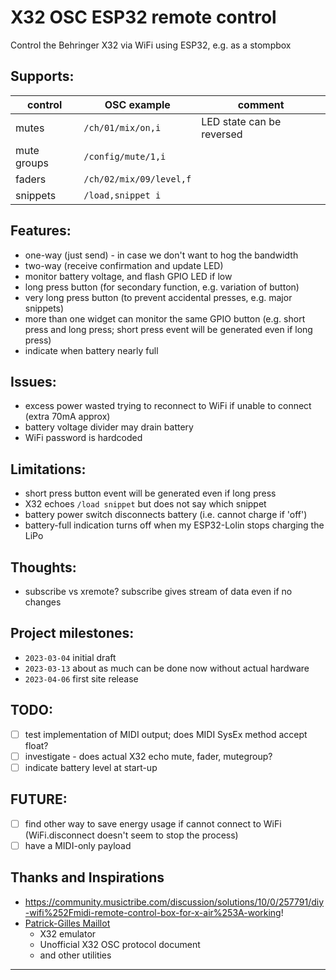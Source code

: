 # X32 OSC ESP32 remote control

Control the Behringer X32 via WiFi using ESP32, e.g. as a stompbox

## Supports:

control | OSC example | comment
--- | --- | ---
mutes       | ``/ch/01/mix/on,i`` |   LED state can be reversed
mute groups | ``/config/mute/1,i``  |
faders      | ``/ch/02/mix/09/level,f`` |
snippets    | ``/load,snippet i`` |

## Features:

- one-way (just send) - in case we don't want to hog the bandwidth
- two-way (receive confirmation and update LED)
- monitor battery voltage, and flash GPIO LED if low
- long press button (for secondary function, e.g. variation of button)
- very long press button (to prevent accidental presses, e.g. major snippets)
- more than one widget can monitor the same GPIO button (e.g. short press and long press; short press event will be generated even if long press)
- indicate when battery nearly full

## Issues:

- excess power wasted trying to reconnect to WiFi if unable to connect (extra 70mA approx)
- battery voltage divider may drain battery
- WiFi password is hardcoded 

## Limitations:

- short press button event will be generated even if long press
- X32 echoes `/load snippet` but does not say which snippet
- battery power switch disconnects battery (i.e. cannot charge if 'off')
- battery-full indication turns off when my ESP32-Lolin stops charging the LiPo

## Thoughts:

- subscribe vs xremote?  subscribe gives stream of data even if no changes

## Project milestones:

* `2023-03-04` initial draft
* `2023-03-13` about as much can be done now without actual hardware
* `2023-04-06` first site release

## TODO:

- [ ] test implementation of MIDI output; does MIDI SysEx method accept float?
- [ ] investigate - does actual X32 echo mute, fader, mutegroup?
- [ ] indicate battery level at start-up

## FUTURE:

- [ ] find other way to save energy usage if cannot connect to WiFi (WiFi.disconnect doesn't seem to stop the process)
- [ ] have a MIDI-only payload

## Thanks and Inspirations

- https://community.musictribe.com/discussion/solutions/10/0/257791/diy-wifi%252Fmidi-remote-control-box-for-x-air%253A-working!
- [Patrick-Gilles Maillot](https://sites.google.com/site/patrickmaillot/x32)
    - X32 emulator
    - Unofficial X32 OSC protocol document
    - and other utilities

---
